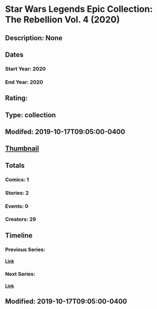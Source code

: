 # Star Wars Legends Epic Collection: The Rebellion Vol. 4 (2020)
## Description: None
## Dates
### Start Year: 2020
### End Year: 2020
## Rating: 
## Type: collection
## Modifed: 2019-10-17T09:05:00-0400
## [Thumbnail](http://i.annihil.us/u/prod/marvel/i/mg/b/40/image_not_available.jpg)
## Totals
### Comics: 1
### Stories: 2
### Events: 0
### Creators: 29
## Timeline
### Previous Series: 
#### [Link]()
### Next Series: 
#### [Link]()
## Modified: 2019-10-17T09:05:00-0400